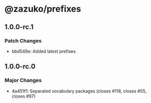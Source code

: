 # @zazuko/prefixes

## 1.0.0-rc.1

### Patch Changes

- bbd548e: Added latest prefixes

## 1.0.0-rc.0

### Major Changes

- 4a451f1: Separated vocabulary packages (closes #118, closes #55, closes #97)
